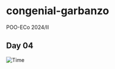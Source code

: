 # congenial-garbanzo
POO-ECo 2024/II

## Day 04 ##

![Time](http://www.plantuml.com/plantuml/proxy?cache=no&src=https://raw.githubusercontent.com/masmangan/congenial-garbanzo/main/day04/time.puml )
